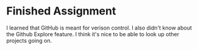 # Finished Assignment

I learned that GitHub is meant for verison control. I also didn't know about the Github Explore feature. I think it's nice to be able to look up other projects going on.
